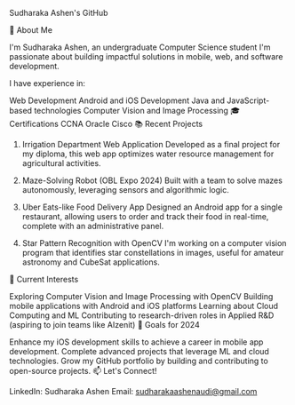Sudharaka Ashen's GitHub

👋 About Me

I'm Sudharaka Ashen, an undergraduate Computer Science student  I'm passionate about building impactful solutions in mobile, web, and software development.

I have experience in:

Web Development
Android and iOS Development
Java and JavaScript-based technologies
Computer Vision and Image Processing
🎓 Certifications
CCNA
Oracle
Cisco
📚 Recent Projects

1. Irrigation Department Web Application
Developed as a final project for my diploma, this web app optimizes water resource management for agricultural activities.

2. Maze-Solving Robot (OBL Expo 2024)
Built with a team to solve mazes autonomously, leveraging sensors and algorithmic logic.

3. Uber Eats-like Food Delivery App
Designed an Android app for a single restaurant, allowing users to order and track their food in real-time, complete with an administrative panel.

4. Star Pattern Recognition with OpenCV
I'm working on a computer vision program that identifies star constellations in images, useful for amateur astronomy and CubeSat applications.

📌 Current Interests

Exploring Computer Vision and Image Processing with OpenCV
Building mobile applications with Android and iOS platforms
Learning about Cloud Computing and ML
Contributing to research-driven roles in Applied R&D (aspiring to join teams like AIzenit)
🌱 Goals for 2024

Enhance my iOS development skills to achieve a career in mobile app development.
Complete advanced projects that leverage ML and cloud technologies.
Grow my GitHub portfolio by building and contributing to open-source projects.
📫 Let's Connect!

LinkedIn: Sudharaka Ashen
Email: sudharakaashenaudi@gmail.com
